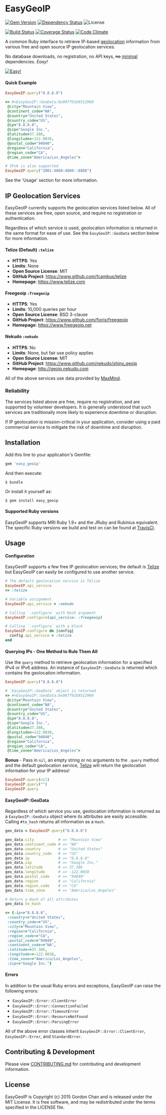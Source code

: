# EasyGeoIP
[![Gem Version](https://badge.fury.io/rb/easy_geoip.svg)](http://badge.fury.io/rb/easy_geoip) [![Dependency Status](https://gemnasium.com/gchan/easy_geoip.svg)](https://gemnasium.com/gchan/easy_geoip) ![License](https://img.shields.io/badge/license-MIT-blue.svg)

[![Build Status](https://travis-ci.org/gchan/easy_geoip.svg?branch=master)](https://travis-ci.org/gchan/easy_geoip) [![Coverage Status](https://coveralls.io/repos/gchan/easy_geoip/badge.svg?branch=master)](https://coveralls.io/r/gchan/easy_geoip?branch=master) [![Code Climate](https://codeclimate.com/github/gchan/easy_geoip/badges/gpa.svg)](https://codeclimate.com/github/gchan/easy_geoip)

A common Ruby interface to retrieve IP-based [geolocation](https://en.wikipedia.org/wiki/Geolocation) information from various free and open source IP geolocation services.

No database downloads, no registration, no API keys, ~~no~~ [minimal](https://github.com/gchan/easy_geoip/blob/master/easy_geoip.gemspec#L27) dependencies. *Easy!*

[![Easy!](https://github.com/gchan/easy_geoip/blob/master/easy.gif)](https://dwigif.appspot.com/)

#### Quick Example

```ruby
EasyGeoIP.query("8.8.8.8")

=> #<EasyGeoIP::GeoData:0x007f91b9512960
 @city="Mountain View",
 @continent_code="NA",
 @country="United States",
 @country_code="US",
 @ip="8.8.8.8",
 @isp="Google Inc.",
 @latitude=37.386,
 @longitude=-122.0838,
 @postal_code="94040",
 @region="California",
 @region_code="CA",
 @time_zone="America/Los_Angeles">

# IPv6 is also supported
EasyGeoIP.query("2001:4860:4860::8888")
```

See the 'Usage' section for more information.

## IP Geolocation Services

EasyGeoIP currently supports the geolocation services listed below. All of these services are free, open source, and require no registration or authentication.

Regardless of which service is used, geolocation information is returned in the same format for ease of use. See the `EasyGeoIP::GeoData` section below for more information.

#### Telize (Default) `:telize`
* **HTTPS**: Yes
* **Limits**: None
* **Open Source License**: MIT
* **GitHub Project**: https://www.github.com/fcambus/telize
* **Homepage**: https://www.telize.com

#### Freegeoip `:freegeoip`
* **HTTPS**: Yes
* **Limits**: 10,000 queries per hour
* **Open Source License**: BSD 3-clause
* **GitHub Project**: https://www.github.com/fiorix/freegeoip
* **Homepage**: https://www.freegeoip.net

#### Nekudo `:nekudo`
* **HTTPS**: No
* **Limits**: None, but fair use policy applies
* **Open Source License**: MIT
* **GitHub Project**: https://www.github.com/nekudo/shiny_geoip
* **Homepage**: http://geoip.nekudo.com

All of the above services use data provided by [MaxMind](http://www.maxmind.com).

### Reliability

The services listed above are free, require no registration, and are supported by volunteer developers. It is generally understood that such services are traditionally more likely to experience downtime or disruption.

If IP geolocation is mission-critical in your application, consider using a paid commercial service to mitigate the risk of downtime and disruption.

## Installation

Add this line to your application's Gemfile:

```ruby
gem 'easy_geoip'
```

And then execute:

    $ bundle

Or install it yourself as:

    $ gem install easy_geoip


#### Supported Ruby versions
EasyGeoIP supports MRI Ruby 1.9+ and the JRuby and Rubinius equivalent. The specific Ruby versions we build and test on can be found at [TravisCI](https://travis-ci.org/gchan/easy_geoip).

## Usage

#### Configuration

EasyGeoIP supports a few free IP geolocation services; the default is [Telize](https://www.telize.com) but EasyGeoIP can easily be configured to use another service.

```ruby
# The default geolocation service is Telize
EasyGeoIP.api_service
=> :telize

# Variable assignment
EasyGeoIP.api_service = :nekudo

# Calling `.configure` with Hash argument
EasyGeoIP.configure(api_service: :freegeoip)

# Calling `.configure` with a block
EasyGeoIP.configure do |config|
  config.api_service = :telize
end
```

#### Querying IPs - One Method to Rule Them All

Use the `query` method to retrieve geolocation information for a specified IPv4 or IPv6 address. An instance of `EasyGeoIP::GeoData` is returned which contains the geolocation information.

```ruby
EasyGeoIP.query("8.8.8.8")

# `EasyGeoIP::GeoData` object is returned
=> #<EasyGeoIP::GeoData:0x007f91b9512960
 @city="Mountain View",
 @continent_code="NA",
 @country="United States",
 @country_code="US",
 @ip="8.8.8.8",
 @isp="Google Inc.",
 @latitude=37.386,
 @longitude=-122.0838,
 @postal_code="94040",
 @region="California",
 @region_code="CA",
 @time_zone="America/Los_Angeles">
```

**Bonus** - Pass in `nil`, an empty string or no arguments to the `.query` method and the default geolocation service, [Telize](https://www.telize.com) will return the geolocation information for your IP address!

```ruby
EasyGeoIP.query(nil)
EasyGeoIP.query("")
EasyGeoIP.query
```

#### EasyGeoIP::GeoData

Regardless of which service you use, geolocation information is returned as a `EasyGeoIP::GeoData` object where its attributes are easily accessible. Calling `#to_hash` returns all information as a `Hash`.

```ruby
geo_data = EasyGeoIP.query("8.8.8.8")

geo_data.city           # => "Mountain View"
geo_data.continent_code # => "NA"
geo_data.country        # => "United States"
geo_data.country_code   # => "US"
geo_data.ip             # => "8.8.8.8"
geo_data.isp            # => "Google Inc."
geo_data.latitude       # => 37.386
geo_data.longitude      # => -122.0838
geo_data.postal_code    # => "94040"
geo_data.region         # => "California"
geo_data.region_code    # => "CA"
geo_data.time_zone      # => "America/Los_Angeles"

# Return a Hash of all attributes
geo_data.to_hash

=> {:ip=>"8.8.8.8",
 :country=>"United States",
 :country_code=>"US",
 :city=>"Mountain View",
 :region=>"California",
 :region_code=>"CA",
 :postal_code=>"94040",
 :continent_code=>"NA",
 :latitude=>37.386,
 :longitude=>-122.0838,
 :time_zone=>"America/Los_Angeles",
 :isp=>"Google Inc."}
```

#### Errors

In addition to the usual Ruby errors and exceptions, EasyGeoIP can raise the following errors:

* `EasyGeoIP::Error::ClientError`
* `EasyGeoIP::Error::ConnectionFailed`
* `EasyGeoIP::Error::TimeoutError`
* `EasyGeoIP::Error::ResourceNotFound`
* `EasyGeoIP::Error::ParsingError`

All of the above error classes inherit `EasyGeoIP::Error::ClientError`, `EasyGeoIP::Error`, and `StandardError`.

## Contributing & Development

Please view [CONTRIBUTING.md](https://github.com/gchan/easy_geoip/blob/master/CONTRIBUTING.md) for contributing and development information.

## License

EasyGeoIP is Copyright (c) 2015 Gordon Chan and is released under the MIT License. It is free software, and may be redistributed under the terms specified in the LICENSE file.
